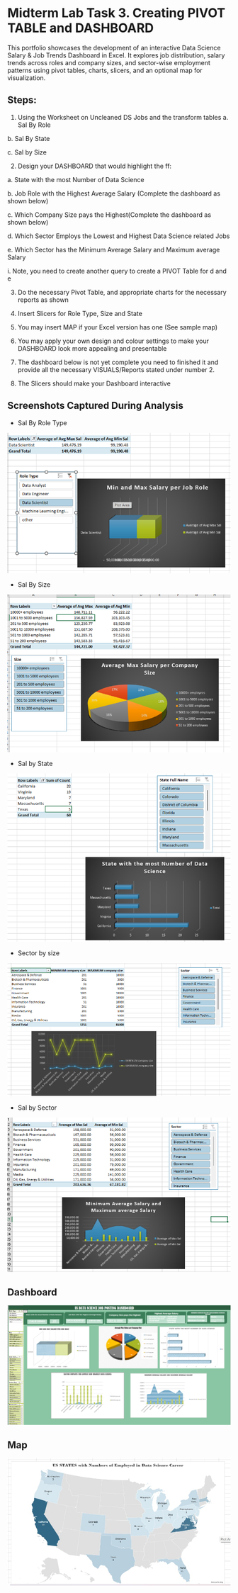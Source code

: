# Midterm Lab Task 3. Creating PIVOT TABLE and DASHBOARD
This portfolio showcases the development of an interactive Data Science Salary & Job Trends Dashboard in Excel. It explores job distribution, salary trends across roles and company sizes, and sector-wise employment patterns using pivot tables, charts, slicers, and an optional map for visualization.

## Steps:
1. Using the Worksheet on Uncleaned DS Jobs and the transform tables
a. Sal By Role

b. Sal By State

c. Sal by Size

2. Design your DASHBOARD that would highlight the ff:
   
a. State with the most Number of Data Science

b. Job Role with the Highest Average Salary (Complete the dashboard as shown below)

c. Which Company Size pays the Highest(Complete the dashboard as shown below)

d. Which Sector Employs the Lowest and Highest Data Science related Jobs

e. Which Sector has the Minimum Average Salary and Maximum average Salary

i. Note, you need to create another query to create a PIVOT Table for d and e

3. Do the necessary Pivot Table, and appropriate charts for the necessary reports as shown
   
4. Insert Slicers for Role Type, Size and State
   
5. You may insert MAP if your Excel version has one (See sample map)
    
6. You may apply your own design and colour settings to make your DASHBOARD look more
appealing and presentable

7. The dashboard below is not yet complete you need to finished it and provide all the necessary
VISUALS/Reports stated under number 2.

8. The Slicers should make your Dashboard interactive

## Screenshots Captured During Analysis
- Sal By Role Type
  
![Alt image](https://github.com/artjohnamaro/EDM-PORTFOLIO/blob/8dbde06313b8d9517676decf1a15ad15293aaef1/images/ROLE%20TYPE.png)

- Sal By Size
  
![Alt image](https://github.com/artjohnamaro/EDM-PORTFOLIO/blob/8dbde06313b8d9517676decf1a15ad15293aaef1/images/ROLE%20SIZE.png)

- Sal by State
  
![Alt image](https://github.com/artjohnamaro/EDM-PORTFOLIO/blob/8dbde06313b8d9517676decf1a15ad15293aaef1/images/SAL%20BY%20STATE.png)

- Sector by size
  
![Alt image](https://github.com/artjohnamaro/EDM-PORTFOLIO/blob/5aa61e7438cbcd87c060930588c88fb012e7ed91/images/SECTOR%20EMPLOYS.png)

- Sal by Sector
  
![Alt image](https://github.com/artjohnamaro/EDM-PORTFOLIO/blob/8dbde06313b8d9517676decf1a15ad15293aaef1/images/SAL%20BY%20SECTOR.png)

## Dashboard
![Alt image](https://github.com/artjohnamaro/EDM-PORTFOLIO/blob/5aa61e7438cbcd87c060930588c88fb012e7ed91/images/DASHBOARD.png)
## Map
![Alt image](https://github.com/artjohnamaro/EDM-PORTFOLIO/blob/bd5d7751d7ea43b059c016cd87c9919bd0e34b12/images/1140f54d-5447-44e5-b0ca-f3d0fc6c1b1a.jpg)
